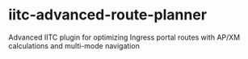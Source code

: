 # iitc-advanced-route-planner
Advanced IITC plugin for optimizing Ingress portal routes with AP/XM calculations and multi-mode navigation
